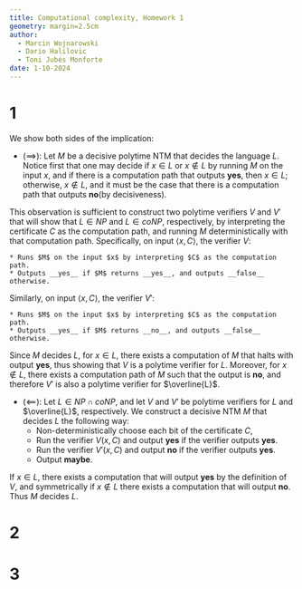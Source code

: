 ```yaml
---
title: Computational complexity, Homework 1
geometry: margin=2.5cm
author:
  - Marcin Wojnarowski
  - Dario Halilovic
  - Toni Jubés Monforte
date: 1-10-2024
---
```


# 1

We show both sides of the implication:

- $(\implies)$: Let $M$ be a decisive polytime NTM that decides the language $L$. Notice
first that one may decide if $x \in L$ or $x \not\in L$ by running $M$ on the input $x$, and if there is a computation path that outputs __yes__, then $x \in L$; otherwise, $x \not\in L$, and it must be the case that there is a computation path that outputs __no__(by decisiveness).

This observation is sufficient to construct two polytime verifiers $V$ and $V'$ that will show that $L \in NP$ and $L \in coNP$, respectively, by interpreting the certificate $C$ as the computation path, and running $M$ deterministically with that computation path. Specifically, on input $\langle x, C \rangle$, the verifier $V$:

    * Runs $M$ on the input $x$ by interpreting $C$ as the computation path.
    * Outputs __yes__ if $M$ returns __yes__, and outputs __false__ otherwise.

Similarly, on input $\langle x, C \rangle$, the verifier $V'$:

    * Runs $M$ on the input $x$ by interpreting $C$ as the computation path.
    * Outputs __yes__ if $M$ returns __no__, and outputs __false__ otherwise.

Since $M$ decides $L$, for $x \in L$, there exists a computation of $M$ that halts with output __yes__, thus showing that $V$ is a polytime verifier for $L$. Moreover, for $x \not\in L$, there exists a computation path of $M$ such that the output is __no__, and therefore $V'$ is also a polytime verifier for $\overline{L}$.

- $(\impliedby)$: Let $L \in NP \cap coNP$, and let $V$ and $V'$ be polytime verifiers for $L$ and $\overline{L}$, respectively. We construct a decisive NTM $M$ that decides $L$ the following way:
    * Non-deterministically choose each bit of the certificate $C$,
    * Run the verifier $V(x, C)$ and output __yes__ if the verifier outputs __yes__.
    * Run the verifier $V'(x, C)$ and output __no__ if the verifier outputs __yes__.
    * Output __maybe__.

If $x \in L$, there exists a computation that will output __yes__ by the definition of $V$, and symmetrically if $x \not\in L$ there exists a computation that will output __no__. Thus $M$ decides $L$.

# 2

# 3
